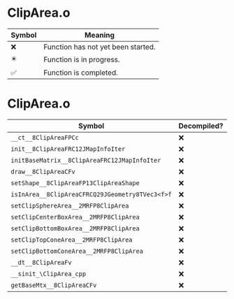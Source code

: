 # ClipArea.o
| Symbol | Meaning 
| ------------- | ------------- 
| :x: | Function has not yet been started. 
| :eight_pointed_black_star: | Function is in progress. 
| :white_check_mark: | Function is completed. 


# ClipArea.o
| Symbol | Decompiled? |
| ------------- | ------------- |
| `__ct__8ClipAreaFPCc` | :x: |
| `init__8ClipAreaFRC12JMapInfoIter` | :x: |
| `initBaseMatrix__8ClipAreaFRC12JMapInfoIter` | :x: |
| `draw__8ClipAreaCFv` | :x: |
| `setShape__8ClipAreaFP13ClipAreaShape` | :x: |
| `isInArea__8ClipAreaCFRCQ29JGeometry8TVec3<f>f` | :x: |
| `setClipSphereArea__2MRFP8ClipArea` | :x: |
| `setClipCenterBoxArea__2MRFP8ClipArea` | :x: |
| `setClipBottomBoxArea__2MRFP8ClipArea` | :x: |
| `setClipTopConeArea__2MRFP8ClipArea` | :x: |
| `setClipBottomConeArea__2MRFP8ClipArea` | :x: |
| `__dt__8ClipAreaFv` | :x: |
| `__sinit_\ClipArea_cpp` | :x: |
| `getBaseMtx__8ClipAreaCFv` | :x: |
